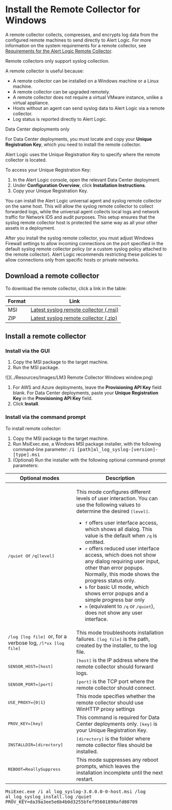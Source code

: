 # Install the Remote Collector for Windows

A remote collector collects, compresses, and encrypts log data from the configured remote machines to send directly to Alert Logic. For more information on the system requirements for a remote collector, see [Requirements for the Alert Logic Remote Collector](../requirements/remote-collector.md).

Remote collectors only support syslog collection.

A remote collector is useful because:

* A remote collector can be installed on a Windows machine or a Linux machine.
* A remote collector can be upgraded remotely.
* A remote collector does not require a virtual VMware instance, unlike a virtual appliance.
* Hosts without an agent can send syslog data to Alert Logic via a remote collector.
* Log status is reported directly to Alert Logic.

Data Center deployments only

For Data Center deployments, you must locate and copy your **Unique Registration Key**, which you need to install the remote collector.

Alert Logic uses the Unique Registration Key to specify where the remote collector is located.

To access your Unique Registration Key:

1. In the Alert Logic console, open the relevant Data Center deployment.
2. Under **Configuration Overview**, click **Installation Instructions**.
3. Copy your Unique Registration Key.

You can install the Alert Logic universal agent and syslog remote collector on the same host. This will allow the syslog remote collector to collect forwarded logs, while the universal agent collects local logs and network traffic for Network IDS and audit purposes. This setup ensures that the syslog remote collector host is protected the same way as all your other assets in a deployment.

After you install the syslog remote collector, you must adjust Windows Firewall settings to allow incoming connections on the port specified in the default syslog remote collector policy (or a custom syslog policy attached to the remote collector). Alert Logic recommends restricting these policies to allow connections only from specific hosts or private networks.

## Download a remote collector 

To download the remote collector, click a link in the table:

| Format | Link |
|---|---|
| MSI | [Latest syslog remote collector (.msi)](https://scc.alertlogic.net/software/al_log_syslog-LATEST.msi) |
| ZIP | [Latest syslog remote collector (.zip)](https://scc.alertlogic.net/software/al_log_syslog-LATEST.zip) |

## Install a remote collector

### Install via the GUI

1. Copy the MSI package to the target machine.
2. Run the MSI package.

![](../Resources/Images/LM3 Remote Collector Windows window.png)

1. For AWS and Azure deployments, leave the **Provisioning API Key** field blank. For Data Center deployments, paste your **Unique Registration Key** in the **Provisioning API Key** field.
2. Click **Install**.

### Install via the command prompt

To install remote collector:

1. Copy the MSI package to the target machine.
2. Run MsiExec.exe, a Windows MSI package installer, with the following command-line parameter: <kbd>/i [path]al_log_syslog-[version]-[type].msi</kbd>
3. (Optional) Run the installer with the following optional command-prompt parameters:

<table>
  <col />
  <col />
  <thead>
    <tr>
      <th>Optional modes</th>
      <th>Description</th>
    </tr>
  </thead>
  <tbody>
    <tr>
      <td>
        <kbd>/quiet </kbd>or <kbd>/q[level]</kbd></td>
      <td>
        <p>This mode configures different levels of user interaction. You can use the following values to determine the desired <kbd>[level]</kbd>. </p>
        <ul>
          <li>
            <kbd>f</kbd> offers user interface access, which shows all dialog. This value is the default when <kbd>/q</kbd> is omitted.</li>
          <li>
            <kbd>r</kbd> offers reduced user interface access, which does not show any dialog requiring user input, other than error popups. Normally, this mode shows the progress status only.</li>
          <li>
            <kbd>b</kbd> for basic UI mode, which shows error popups and a simple progress bar only</li>
          <li>
            <kbd>n</kbd> (equivalent to <kbd>/q</kbd> or <kbd>/quiet</kbd>), does not show any user interface. </li>
        </ul>
      </td>
    </tr>
    <tr>
      <td>
        <kbd>/log [log file] </kbd>or, for a verbose log, <kbd>/l*vx [log file] </kbd></td>
      <td>This mode troubleshoots installation failures.  <kbd>[log file]</kbd> is the path, created by the installer, to the log file.</td>
    </tr>
    <tr>
      <td>
        <kbd>SENSOR_HOST=[host]</kbd>
      </td>
      <td>
        <kbd>[host]</kbd> is the IP address where the remote collector should forward logs.</td>
    </tr>
    <tr>
      <td>
        <kbd>SENSOR_PORT=[port]</kbd>
      </td>
      <td>
        <kbd>[port]</kbd> is the TCP port where the remote collector should connect.</td>
    </tr>
    <tr>
      <td>
        <kbd>USE_PROXY={0|1} </kbd>
      </td>
      <td>This mode specifies whether the remote collector should use WinHTTP proxy settings</td>
    </tr>
    <tr>
      <td>
        <kbd>PROV_KEY=[key]</kbd>
      </td>
      <td>This command is required for Data Center deployments only. <kbd>[key]</kbd> is your Unique Registration Key.</td>
    </tr>
    <tr>
      <td>
        <kbd>INSTALLDIR=[directory]</kbd>
      </td>
      <td>
        <kbd>[directory]</kbd> is the folder where remote collector files should be installed.</td>
    </tr>
    <tr>
      <td>
        <kbd>REBOOT=ReallySuppress</kbd>
      </td>
      <td> This mode suppresses any reboot prompts, which leaves the installation incomplete until the next restart. </td>
    </tr>
  </tbody>
</table>
<kbd>MsiExec.exe /i al_log_syslog-3.0.0.0-0-host.msi /log al_log_syslog_install.log /quiet PROV_KEY=da39a3ee5e6b4b0d3255bfef95601890afd80709</kbd>

